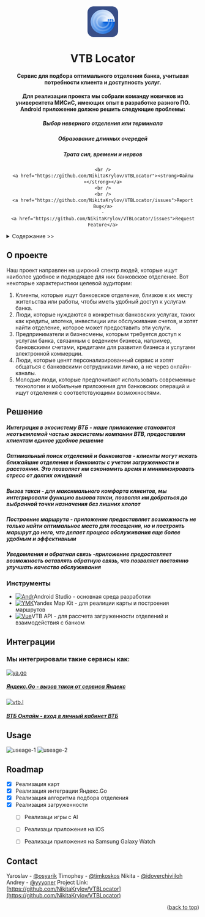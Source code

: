 <!-- PROJECT LOGO -->
<a name="readme-top"></a>
<br />
<div align="center">
  <a href="https://github.com/NikitaKrylov/VTBLocator">
    <img src="logo end.png" alt="Logo" width="80" height="80" align ="center">
  </a>

<h1 align="center">VTB Locator</h1>
<h4 align="center">Cервис для подбора оптимального отделения банка, учитывая потребности клиента и доступность услуг.</h4>

<p align="center"></p>
	<h4>
    Для реализации проекта мы собрали команду новичков из университета МИСиС, имеющих опыт в разработке разного ПО.
	Android приложение должно решить следующие проблемы:
	</h4>
	<h5 align="center">Выбор неверного отделения или терминала</h5>
	<h5 align="center">Образование длинных очередей</h5>
	<h5 align="center">Трата сил, времени и нервов</h5>
	
    <br />
    <a href="https://github.com/NikitaKrylov/VTBLocator"><strong>Файлы »</strong></a>
    <br />
    <br />
    <a href="https://github.com/NikitaKrylov/VTBLocator/issues">Report Bug</a>
    ·
    <a href="https://github.com/NikitaKrylov/VTBLocator/issues">Request Feature</a>
	
</div>



<!-- TABLE OF CONTENTS -->
<details>
  <summary>Cодержание >></summary>
  <ol>
    <li>
      <a href="#о-проекте">О проекте</a>
      <ul>
        <li><a href="#инструменты">Инструменты</a></li>	
      </ul>
    </li>
	<a href="#Интеграции">Интеграции</a>
  </ol>
</details>



<!-- ABOUT THE PROJECT -->
## О проекте
<a name="о-проекте"></a>
Наш проект направлен на широкий спектр людей, которые ищут наиболее удобное и подходящее для них банковское отделение. Вот некоторые характеристики целевой аудитории:
1. Клиенты, которые ищут банковское отделение, близкое к их месту жительства или работы, чтобы иметь удобный доступ к услугам банка.
2. Люди, которые нуждаются в конкретных банковских услугах, таких как кредиты, ипотека, инвестиции или обслуживание счетов, и хотят найти отделение, которое может предоставить эти услуги.
3. Предприниматели и бизнесмены, которым требуется доступ к услугам банка, связанным с ведением бизнеса, например, банковскими счетами, кредитами для развития бизнеса и услугами электронной коммерции.
4. Люди, которые ценят персонализированный сервис и хотят общаться с банковскими сотрудниками лично, а не через онлайн-каналы.
5. Молодые люди, которые предпочитают использовать современные технологии и мобильные приложения для банковских операций и ищут отделения с соответствующими возможностями.


## Решение
<h5>Интеграция в экосистему ВТБ - наше приложение становится неотъемлемой частью экосистемы компании ВТB, предоставляя клиентам единое удобное решение</h5>
<h5>Оптимальный поиск отделений и банкоматов - клиенты могут искать ближайшие отделения и банкоматы с учетом загруженности и расстояния. Это позволяет им сэкономить время и минимизировать стресс от долгих ожиданий</h5>
<h5>Вызов такси - для максимального комфорта клиентов, мы интегрировали функцию вызова такси, позволяя им добраться до выбранной точки назначения без лишних хлопот</h5>
<h5>Построение маршрута - приложение предоставляет возможность не только найти оптимальное место для посещения, но и построить маршрут до него, что делает процесс обслуживания еще более удобным и эффективным</h5>
<h5>Уведомления и обратная связь -приложение предоставляет возможность оставлять обратную связь, что позволяет постоянно улучшать качество обслуживания</h5>


### Инструменты

* [![Andr][Android.dev]][Android-url]<a>Android Studio -  основная среда разработки</a>
* [![YMK][YMK]][YMK-url]<a>Yandex Map Kit - для реалиции карты и  построения маршрутов</a>
* [![Vue][VTB]][VTB-url]<a>VTB API - для рассчета загруженности отделений и взаимодействия с банком</a>



## Интеграции

<h3>Мы интегрировали такие сервисы как:</h3>

<a href="https://taxi.yandex.ru/">![ya.go]<h5 >Яндекс.Go - вызов такси от сервиса Яндекс</h5></a>
<a  href="https://online.vtb.ru/login">![vtb.l]<h5> ВТБ Онлайн - вход в личный кабинет ВТБ</h5></a>

## Usage
![useage-1]
![useage-2]

<!-- ROADMAP -->
## Roadmap

- [x] Реализация карт
- [x] Реализация интеграции Яндекс.Go
- [x] Реализация алгоритма подбора отделения
- [x] Реализация загруженности
    - [ ] Реализаци игры с AI
	- [ ] Реализаци приложения на iOS
	- [ ] Реализаци приложения на Samsung Galaxy Watch


<!-- CONTACT -->
## Contact

Yaroslav - [@osyarik](https://t.me/osyarik)
Timophey - [@timkoskos](https://t.me/timkoskos)
Nikita - [@idoverchiviiloh](https://t.me/idoverchiviiloh)
Andrey - [@yyyoner](https://t.me/yyyoner)
Project Link: [https://github.com/NikitaKrylov/VTBLocator](https://github.com/NikitaKrylov/VTBLocator)

<p align="right">(<a href="#readme-top">back to top</a>)</p>

<!-- MARKDOWN LINKS & IMAGES -->



[Android.dev]: https://i122.fastpic.org/big/2023/1015/d9/3c504865c54fa4d24948f31dbe2225d9.png
[Android-url]: https://developer.android.com/studio
[YMK]:https://i122.fastpic.org/big/2023/1015/1a/3e1a24d33ca31a7731cef719a8c1131a.png
[YMK-url]: https://yandex.ru/dev/maps/mapkit/?from=mapsapi
[VTB]: https://i122.fastpic.org/big/2023/1015/9b/4b4b0890cc97330a19c5e5e09d6e4e9b.png
[VTB-url]: https://developer.vtb.ru/
[ya.go]: https://i122.fastpic.org/big/2023/1015/10/d3455cfe5e328fa28ad7e992fd27b810.png
[ya.url]:https://taxi.yandex.ru/
[vtb.l]: https://i122.fastpic.org/big/2023/1015/05/8ded60a3840e9d9ccd14e0e426c1b605.png
[vtb.l-url]:https://online.vtb.ru/login
[useage-1]:https://i122.fastpic.org/big/2023/1015/2b/0c2a6b469639a6f026124997ead9fa2b.jpeg
[useage-2]:https://i122.fastpic.org/big/2023/1015/a5/e5317c43bd10d27693bde294bf917fa5.jpeg

